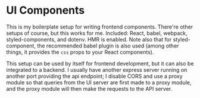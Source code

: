 # UI Components

This is my boilerplate setup for writing frontend components. There're other
setups of course, but this works for me. Included: React, babel, webpack,
styled-components, and dotenv. HMR is enabled. Note also that for
styled-component, the recommended babel plugin is also used (among other things,
it provides the `css` props to your React components).

This setup can be used by itself for frontend development, but it can also be
integrated to a backend. I usually have another express server running on
another port providing the api endpoint; I disable CORS and use a proxy module
so that queries from the UI server are first made to a proxy module, and
the proxy module will then make the requests to the API server.
